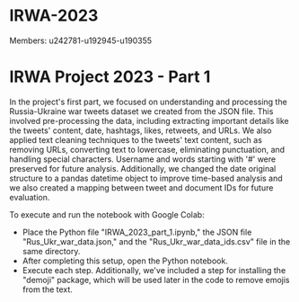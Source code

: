 # IRWA-2023
Members: u242781-u192945-u190355

# IRWA Project 2023 - Part 1
In the project's first part, we focused on understanding and processing the Russia-Ukraine war tweets dataset we created from the JSON file. This involved pre-processing the data, including extracting important details like the tweets' content, date, hashtags, likes, retweets, and URLs. We also applied text cleaning techniques to the tweets' text content, such as removing URLs, converting text to lowercase, eliminating punctuation, and handling special characters. Username and words starting with '#' were preserved for future analysis. Additionally, we changed the date original structure to a pandas datetime object to improve time-based analysis and we also created a mapping between tweet and document IDs for future evaluation.

To execute and run the notebook with Google Colab: 
- Place the Python file "IRWA_2023_part_1.ipynb," the JSON file "Rus_Ukr_war_data.json," and the "Rus_Ukr_war_data_ids.csv" file in the same directory.
- After completing this setup, open the Python notebook.
- Execute each step.
Additionally, we've included a step for installing the "demoji" package, which will be used later in the code to remove emojis from the text.
